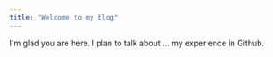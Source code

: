 ```yaml
---
title: "Welcome to my blog"
---
```


I'm glad you are here. I plan to talk about ... my experience in Github.
